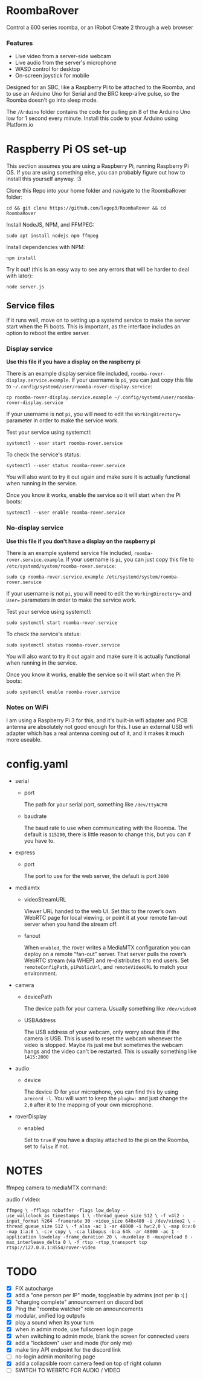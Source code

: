 # RoombaRover
Control a 600 series roomba, or an IRobot Create 2 through a web browser

### Features
- Live video from a server-side webcam
- Live audio from the server's microphone
- WASD control for desktop
- On-screen joystick for mobile


Designed for an SBC, like a Raspberry Pi to be attached to the Roomba, and to use an Arduino Uno for Serial and the BRC keep-alive pulse, so the Roomba doesn't go into sleep mode.

The `/Arduino` folder contains the code for pulling pin 8 of the Arduino Uno low for 1 second every minute. Install this code to your Arduino using Platform.io


# Raspberry Pi OS set-up
This section assumes you are using a Raspberry Pi, running Raspberry Pi OS. If you are using something else, you can probably figure out how to install this yourself anyway. :3

Clone this Repo into your home folder and navigate to the RoombaRover folder:

```cd && git clone https://github.com/legop3/RoombaRover && cd RoombaRover```

Install NodeJS, NPM, and FFMPEG:

```sudo apt install nodejs npm ffmpeg```

Install dependencies with NPM:

```npm install```

Try it out! (this is an easy way to see any errors that will be harder to deal with later):

```node server.js```



## Service files
If it runs well, move on to setting up a systemd service to make the server start when the Pi boots. This is important, as the interface includes an option to reboot the entire server.

### Display service
**Use this file if you have a display on the raspberry pi**

There is an example display service file included, `roomba-rover-display.service.example`. If your username is `pi`, you can just copy this file to `~/.config/systemd/user/roomba-rover-display.service`:

```cp roomba-rover-display.service.example ~/.config/systemd/user/roomba-rover-display.service```

If your username is not `pi`, you will need to edit the `WorkingDirectory=` parameter in order to make the service work.

Test your service using systemctl:

```systemctl --user start roomba-rover.service```

To check the service's status:

```systemctl --user status roomba-rover.service```

You will also want to try it out again and make sure it is actually functional when running in the service.

Once you know it works, enable the service so it will start when the Pi boots:

```systemctl --user enable roomba-rover.service```



### No-display service
**Use this file if you don't have a display on the raspberry pi**

There is an example systemd service file included, `roomba-rover.service.example`. If your username is `pi`, you can just copy this file to `/etc/systemd/system/roomba-rover.service`:

```sudo cp roomba-rover.service.example /etc/systemd/system/roomba-rover.service```

If your username is not `pi`, you will need to edit the `WorkingDirectory=` and `User=` parameters in order to make the service work.

Test your service using systemctl:

```sudo systemctl start roomba-rover.service```

To check the service's status:

```sudo systemctl status roomba-rover.service```

You will also want to try it out again and make sure it is actually functional when running in the service.

Once you know it works, enable the service so it will start when the Pi boots:

```sudo systemctl enable roomba-rover.service```

### Notes on WiFi
I am using a Raspberry Pi 3 for this, and it's built-in wifi adapter and PCB antenna are absolutely not good enough for this. I use an external USB wifi adapter which has a real antenna coming out of it, and it makes it much more useable.


# config.yaml

- serial
  - port
    
    The path for your serial port, something like `/dev/ttyACM0`
  - baudrate

    The baud rate to use when communicating with the Roomba. The default is `115200`, there is little reason to change this, but you can if you have to.
- express
  - port

    The port to use for the web server, the default is port `3000`
- mediamtx
  - videoStreamURL

    Viewer URL handed to the web UI. Set this to the rover’s own WebRTC page for local viewing, or point it at your remote fan-out server when you hand the stream off.
  - fanout

    When `enabled`, the rover writes a MediaMTX configuration you can deploy on a remote “fan-out” server. That server pulls the rover’s WebRTC stream (via WHEP) and re-distributes it to end users. Set `remoteConfigPath`, `piPublicUrl`, and `remoteVideoURL` to match your environment.
- camera
  - devicePath

    The device path for your camera. Usually something like `/dev/video0`
  - USBAddress

    The USB address of your webcam, only worry about this if the camera is USB. This is used to reset the webcam whenever the video is stopped. Maybe its just me but sometimes the webcam hangs and the video can't be restarted. This is usually something like `1415:2000`
- audio
  - device
  
    The device ID for your microphone, you can find this by using `arecord -l`. You will want to keep the `plughw:` and just change the `2,0` after it to the mapping of your own microphone.
- roverDisplay
  - enabled

    Set to `true` if you have a display attached to the pi on the Roomba, set to `false` if not.


# NOTES

ffmpeg camera to mediaMTX command:

audio / video:

`
ffmpeg \
 -fflags nobuffer -flags low_delay -use_wallclock_as_timestamps 1 \
 -thread_queue_size 512 \
 -f v4l2 -input_format h264 -framerate 30 -video_size 640x480 -i /dev/video2 \
 -thread_queue_size 512 \
 -f alsa -ac 1 -ar 48000 -i hw:2,0 \
 -map 0:v:0 -map 1:a:0 \
 -c:v copy \
 -c:a libopus -b:a 64k -ar 48000 -ac 1 -application lowdelay -frame_duration 20 \
 -muxdelay 0 -muxpreload 0 -max_interleave_delta 0 \
 -f rtsp -rtsp_transport tcp rtsp://127.0.0.1:8554/rover-video
`




# TODO
- [x] FIX autocharge
- [x] add a "one person per IP" mode, toggleable by admins (not per ip :( )
- [x] "charging complete" announcement on discord bot
- [x] Ping the "roomba watcher" role on announcements
- [x] modular, unified log outputs
- [x] play a sound when its your turn
- [x] when in admin mode, use fullscreen login page
- [x] when switching to admin mode, blank the screen for connected users
- [x] add a "lockdown" user and mode (for only me)
- [x] make tiny API endpoint for the discord link
- [ ] no-login admin monitoring page
- [x] add a collapsible room camera feed on top of right column
- [ ] SWITCH TO WEBRTC FOR AUDIO / VIDEO
